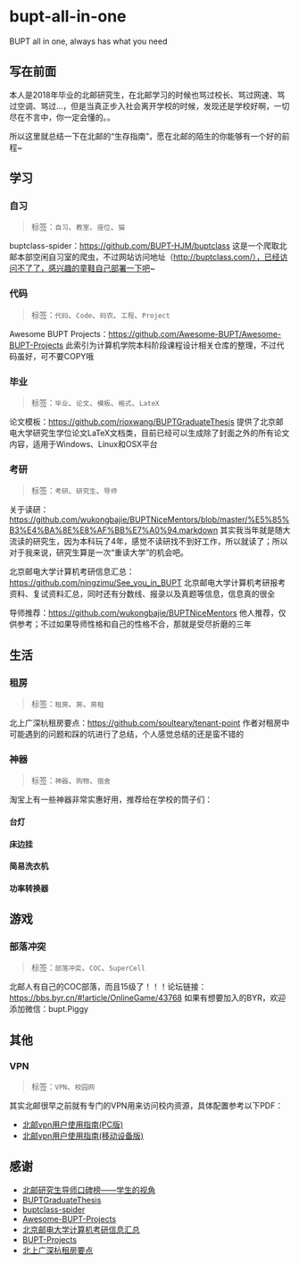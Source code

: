 # bupt-all-in-one

BUPT all in one, always has what you need

## 写在前面

本人是2018年毕业的北邮研究生，在北邮学习的时候也骂过校长、骂过网速、骂过空调、骂过...，但是当真正步入社会离开学校的时候，发现还是学校好啊，一切尽在不言中，你一定会懂的。。

所以这里就总结一下在北邮的“生存指南”，愿在北邮的陌生的你能够有一个好的前程~

## 学习

### 自习

> 标签：`自习`、`教室`、`座位`、`猫`

buptclass-spider：https://github.com/BUPT-HJM/buptclass
这是一个爬取北邮本部空闲自习室的爬虫，不过网站访问地址（http://buptclass.com/），已经访问不了了，感兴趣的童鞋自己部署一下吧~

### 代码

> 标签：`代码`、`Code`、`码农`、`工程`、`Project`

Awesome BUPT Projects：https://github.com/Awesome-BUPT/Awesome-BUPT-Projects
此索引为计算机学院本科阶段课程设计相关仓库的整理，不过代码虽好，可不要COPY哦

### 毕业

> 标签：`毕业`、`论文`、`模板`、`格式`、`LateX`

论文模板：https://github.com/rioxwang/BUPTGraduateThesis
提供了北京邮电大学研究生学位论文LaTeX文档类，目前已经可以生成除了封面之外的所有论文内容，适用于Windows、Linux和OSX平台

### 考研

> 标签：`考研`、`研究生`、`导师`


关于读研：https://github.com/wukongbajie/BUPTNiceMentors/blob/master/%E5%85%B3%E4%BA%8E%E8%AF%BB%E7%A0%94.markdown
其实我当年就是随大流读的研究生，因为本科玩了4年，感觉不读研找不到好工作，所以就读了；所以对于我来说，研究生算是一次“重读大学”的机会吧。

北京邮电大学计算机考研信息汇总：https://github.com/ningzimu/See_you_in_BUPT
北京邮电大学计算机考研报考资料、复试资料汇总，同时还有分数线、报录以及真题等信息，信息真的很全

导师推荐：https://github.com/wukongbajie/BUPTNiceMentors
他人推荐，仅供参考；不过如果导师性格和自己的性格不合，那就是受尽折磨的三年

## 生活

### 租房

> 标签：`租房`、`房`、`房租`

北上广深杭租房要点：https://github.com/soulteary/tenant-point
作者对租房中可能遇到的问题和踩的坑进行了总结，个人感觉总结的还是蛮不错的

### 神器

> 标签：`神器`、`购物`、`宿舍`

淘宝上有一些神器非常实惠好用，推荐给在学校的筒子们：

#### 台灯

#### 床边挂

#### 简易洗衣机

#### 功率转换器

## 游戏

### 部落冲突

> 标签：`部落冲突`、`COC`、`SuperCell`

北邮人有自己的COC部落，而且15级了！！！论坛链接：https://bbs.byr.cn/#!article/OnlineGame/43768
如果有想要加入的BYR，欢迎添加微信：bupt.Piggy

## 其他

### VPN

> 标签：`VPN`、`校园网`

其实北邮很早之前就有专门的VPN用来访问校内资源，具体配置参考以下PDF：

* [北邮vpn用户使用指南(PC版)](https://github.com/merrier/bupt-all-in-one/blob/master/%E5%8C%97%E9%82%AEvpn%E7%94%A8%E6%88%B7%E4%BD%BF%E7%94%A8%E6%8C%87%E5%8D%97(PC%E7%89%88).pdf)
* [北邮vpn用户使用指南(移动设备版)](https://github.com/merrier/bupt-all-in-one/blob/master/%E5%8C%97%E9%82%AEvpn%E7%94%A8%E6%88%B7%E4%BD%BF%E7%94%A8%E6%8C%87%E5%8D%97(%E7%A7%BB%E5%8A%A8%E8%AE%BE%E5%A4%87%E7%89%88).pdf)

## 感谢

* [北邮研究生导师口碑榜——学生的视角](https://github.com/wukongbajie/BUPTNiceMentors)
* [BUPTGraduateThesis](https://github.com/rioxwang/BUPTGraduateThesis)
* [buptclass-spider](https://github.com/BUPT-HJM/buptclass)
* [Awesome-BUPT-Projects](https://github.com/Awesome-BUPT/Awesome-BUPT-Projects)
* [北京邮电大学计算机考研信息汇总](https://github.com/ningzimu/See_you_in_BUPT)
* [BUPT-Projects](https://github.com/BOT-Man-JL/BUPT-Projects)
* [北上广深杭租房要点](https://github.com/soulteary/tenant-point)